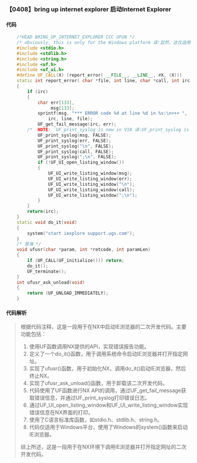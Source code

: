 ### 【0408】bring up internet explorer 启动Internet Explorer

#### 代码

```cpp
    /*HEAD BRING_UP_INTERNET_EXPLORER CCC UFUN */  
    /* obviously, this is only for the Windows platform 译:显然，这仅适用于Windows平台。 */  
    #include <stdio.h>  
    #include <stdlib.h>  
    #include <string.h>  
    #include <uf.h>  
    #include <uf_ui.h>  
    #define UF_CALL(X) (report_error( __FILE__, __LINE__, #X, (X)))  
    static int report_error( char *file, int line, char *call, int irc)  
    {  
        if (irc)  
        {  
            char err[133],  
                 msg[133];  
            sprintf(msg, "*** ERROR code %d at line %d in %s:\n+++ ",  
                irc, line, file);  
            UF_get_fail_message(irc, err);  
        /*  NOTE:  UF_print_syslog is new in V18 译:UF_print_syslog is new in V18，意思是UF_print_syslog是V18版本新增的。 */  
            UF_print_syslog(msg, FALSE);  
            UF_print_syslog(err, FALSE);  
            UF_print_syslog("\n", FALSE);  
            UF_print_syslog(call, FALSE);  
            UF_print_syslog(";\n", FALSE);  
            if (!UF_UI_open_listing_window())  
            {  
                UF_UI_write_listing_window(msg);  
                UF_UI_write_listing_window(err);  
                UF_UI_write_listing_window("\n");  
                UF_UI_write_listing_window(call);  
                UF_UI_write_listing_window(";\n");  
            }  
        }  
        return(irc);  
    }  
    static void do_it(void)  
    {  
        system("start iexplore support.ugs.com");  
    }  
    /* 里海 */  
    void ufusr(char *param, int *retcode, int paramLen)  
    {  
        if (UF_CALL(UF_initialize())) return;  
        do_it();  
        UF_terminate();  
    }  
    int ufusr_ask_unload(void)  
    {  
        return (UF_UNLOAD_IMMEDIATELY);  
    }

```

#### 代码解析

> 根据代码注释，这是一段用于在NX中启动IE浏览器的二次开发代码。主要功能包括：
>
> 1. 使用UF函数调用NX提供的API，实现错误报告功能。
> 2. 定义了一个do_it()函数，用于调用系统命令启动IE浏览器并打开指定网址。
> 3. 实现了ufusr()函数，用于初始化NX，调用do_it()启动IE浏览器，然后终止NX。
> 4. 实现了ufusr_ask_unload()函数，用于卸载该二次开发代码。
> 5. 代码使用了UF函数进行NX API的调用，通过UF_get_fail_message获取错误信息，并通过UF_print_syslog打印错误日志。
> 6. 通过UF_UI_open_listing_window和UF_UI_write_listing_window实现错误信息在NX界面的打印。
> 7. 使用了C语言标准库函数，如stdio.h、stdlib.h、string.h。
> 8. 代码仅适用于Windows平台，使用了Windows的system()函数来启动IE浏览器。
>
> 综上所述，这是一段用于在NX环境下调用IE浏览器并打开指定网址的二次开发代码。
>
